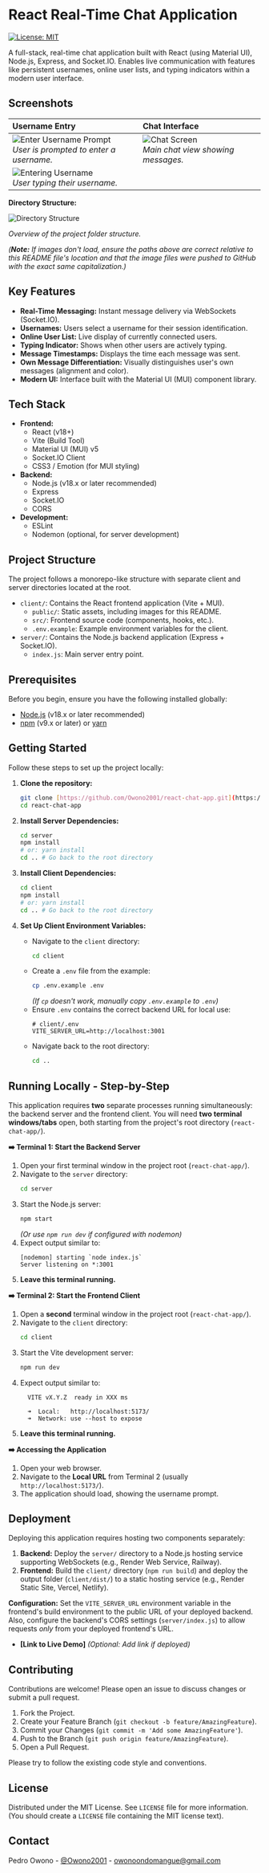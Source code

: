 # React Real-Time Chat Application

[![License: MIT](https://img.shields.io/badge/License-MIT-yellow.svg)](https://opensource.org/licenses/MIT)

A full-stack, real-time chat application built with React (using Material UI), Node.js, Express, and Socket.IO. Enables live communication with features like persistent usernames, online user lists, and typing indicators within a modern user interface.

## Screenshots

| Username Entry                     | Chat Interface                       |
| :--------------------------------- | :----------------------------------- |
| ![Enter Username Prompt](./public/EnterUsername.jpg) <br/> _User is prompted to enter a username._ | ![Chat Screen](./public/ChatScreen.jpg) <br/> _Main chat view showing messages._ |
| ![Entering Username](./public/EnterUsername2.jpg) <br/> _User typing their username._     |                                      |

**Directory Structure:**

![Directory Structure](./public/DirectoryStructure.jpg)

_Overview of the project folder structure._

_(**Note:** If images don't load, ensure the paths above are correct relative to this README file's location and that the image files were pushed to GitHub with the exact same capitalization.)_

## Key Features

* **Real-Time Messaging:** Instant message delivery via WebSockets (Socket.IO).
* **Usernames:** Users select a username for their session identification.
* **Online User List:** Live display of currently connected users.
* **Typing Indicator:** Shows when other users are actively typing.
* **Message Timestamps:** Displays the time each message was sent.
* **Own Message Differentiation:** Visually distinguishes user's own messages (alignment and color).
* **Modern UI:** Interface built with the Material UI (MUI) component library.

## Tech Stack

* **Frontend:**
    * React (v18+)
    * Vite (Build Tool)
    * Material UI (MUI) v5
    * Socket.IO Client
    * CSS3 / Emotion (for MUI styling)
* **Backend:**
    * Node.js (v18.x or later recommended)
    * Express
    * Socket.IO
    * CORS
* **Development:**
    * ESLint
    * Nodemon (optional, for server development)

## Project Structure

The project follows a monorepo-like structure with separate client and server directories located at the root.

* `client/`: Contains the React frontend application (Vite + MUI).
    * `public/`: Static assets, including images for this README.
    * `src/`: Frontend source code (components, hooks, etc.).
    * `.env.example`: Example environment variables for the client.
* `server/`: Contains the Node.js backend application (Express + Socket.IO).
    * `index.js`: Main server entry point.

## Prerequisites

Before you begin, ensure you have the following installed globally:

* [Node.js](https://nodejs.org/) (v18.x or later recommended)
* [npm](https://www.npmjs.com/) (v9.x or later) or [yarn](https://yarnpkg.com/)

## Getting Started

Follow these steps to set up the project locally:

1.  **Clone the repository:**
    ```bash
    git clone [https://github.com/Owono2001/react-chat-app.git](https://github.com/Owono2001/react-chat-app.git) # Replace with your repo URL
    cd react-chat-app
    ```

2.  **Install Server Dependencies:**
    ```bash
    cd server
    npm install
    # or: yarn install
    cd .. # Go back to the root directory
    ```

3.  **Install Client Dependencies:**
    ```bash
    cd client
    npm install
    # or: yarn install
    cd .. # Go back to the root directory
    ```

4.  **Set Up Client Environment Variables:**
    * Navigate to the `client` directory:
        ```bash
        cd client
        ```
    * Create a `.env` file from the example:
        ```bash
        cp .env.example .env
        ```
        *(If `cp` doesn't work, manually copy `.env.example` to `.env`)*
    * Ensure `.env` contains the correct backend URL for local use:
        ```env
        # client/.env
        VITE_SERVER_URL=http://localhost:3001
        ```
    * Navigate back to the root directory:
        ```bash
        cd ..
        ```

## Running Locally - Step-by-Step

This application requires **two** separate processes running simultaneously: the backend server and the frontend client. You will need **two terminal windows/tabs** open, both starting from the project's root directory (`react-chat-app/`).

**➡️ Terminal 1: Start the Backend Server**

1.  Open your first terminal window in the project root (`react-chat-app/`).
2.  Navigate to the `server` directory:
    ```bash
    cd server
    ```
3.  Start the Node.js server:
    ```bash
    npm start
    ```
    *(Or use `npm run dev` if configured with nodemon)*
4.  Expect output similar to:
    ```
    [nodemon] starting `node index.js`
    Server listening on *:3001
    ```
5.  **Leave this terminal running.**

**➡️ Terminal 2: Start the Frontend Client**

1.  Open a **second** terminal window in the project root (`react-chat-app/`).
2.  Navigate to the `client` directory:
    ```bash
    cd client
    ```
3.  Start the Vite development server:
    ```bash
    npm run dev
    ```
4.  Expect output similar to:
    ```
      VITE vX.Y.Z  ready in XXX ms

      ➜  Local:   http://localhost:5173/
      ➜  Network: use --host to expose
    ```
5.  **Leave this terminal running.**

**➡️ Accessing the Application**

1.  Open your web browser.
2.  Navigate to the **Local URL** from Terminal 2 (usually `http://localhost:5173/`).
3.  The application should load, showing the username prompt.

## Deployment

Deploying this application requires hosting two components separately:

1.  **Backend:** Deploy the `server/` directory to a Node.js hosting service supporting WebSockets (e.g., Render Web Service, Railway).
2.  **Frontend:** Build the `client/` directory (`npm run build`) and deploy the output folder (`client/dist/`) to a static hosting service (e.g., Render Static Site, Vercel, Netlify).

**Configuration:** Set the `VITE_SERVER_URL` environment variable in the frontend's build environment to the public URL of your deployed backend. Also, configure the backend's CORS settings (`server/index.js`) to allow requests *only* from your deployed frontend's URL.

* **[Link to Live Demo]** *(Optional: Add link if deployed)*

## Contributing

Contributions are welcome! Please open an issue to discuss changes or submit a pull request.

1.  Fork the Project.
2.  Create your Feature Branch (`git checkout -b feature/AmazingFeature`).
3.  Commit your Changes (`git commit -m 'Add some AmazingFeature'`).
4.  Push to the Branch (`git push origin feature/AmazingFeature`).
5.  Open a Pull Request.

Please try to follow the existing code style and conventions.

## License

Distributed under the MIT License. See `LICENSE` file for more information. (You should create a `LICENSE` file containing the MIT license text).

## Contact

Pedro Owono - [@Owono2001](https://github.com/Owono2001) - owonoondomangue@gmail.com
